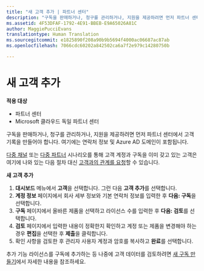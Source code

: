 ```yaml
---
title: "새 고객 추가 | 파트너 센터"
description: "구독을 판매하거나, 청구를 관리하거나, 지원을 제공하려면 먼저 파트너 센터에서 고객 기록을 만들어야 합니다. 여기에는 연락처 정보 및 Azure AD 도메인이 포함됩니다."
ms.assetid: 4F53DFAF-1792-4E91-BBEB-E9A65026A81C
author: MaggiePucciEvans
translationtype: Human Translation
ms.sourcegitcommit: e1825890f208a90b9b5694f4000ac06687ac87ab
ms.openlocfilehash: 7066cdc60202a842502ca6a7f2e979c14280750b

---
```


# 새 고객 추가

**적용 대상**

-  파트너 센터
-  Microsoft 클라우드 독일 파트너 센터

구독을 판매하거나, 청구를 관리하거나, 지원을 제공하려면 먼저 파트너 센터에서 고객 기록을 만들어야 합니다. 여기에는 연락처 정보 및 Azure AD 도메인이 포함됩니다.

[다중 채널](multichannel.md) 또는 [다중 파트너](multipartner.md) 시나리오를 통해 고객 계정과 구독을 이미 갖고 있는 고객은 여기에 나와 있는 다음 절차 대신 [고객과의 관계를 요청](request-a-relationship-with-a-customer.md)할 수 있습니다.

**새 고객 추가**

1.  **대시보드** 메뉴에서 **고객**을 선택합니다. 그런 다음 **고객 추가**를 선택합니다.
2.  **계정 정보** 페이지에서 회사 세부 정보와 기본 연락처 정보를 입력한 후 **다음: 구독**을 선택합니다.
3.  **구독** 페이지에서 올바른 제품을 선택하고 라이선스 수를 입력한 후 **다음: 검토**를 선택합니다.
4.  **검토** 페이지에서 입력한 내용이 정확한지 확인하고 계정 또는 제품을 변경해야 하는 경우 **편집**을 선택한 후 **제출**을 클릭합니다.
5.  확인 사항을 검토한 후 관리자 사용자 계정과 암호를 복사하고 **완료**를 선택합니다.

추가 기능 라이선스를 구독에 추가하는 등 나중에 고객 데이터를 검토하려면 [새 구독 만들기](create-a-new-subscription.md)에서 자세한 내용을 참조하세요.

 

 






<!--HONumber=Jan17_HO2-->


